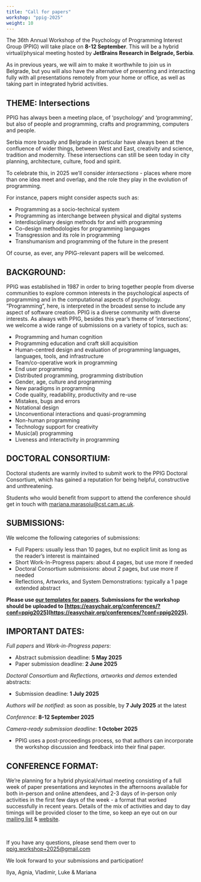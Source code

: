 ```yaml
---
title: "Call for papers"
workshop: "ppig-2025"
weight: 10
---
```


The 36th Annual Workshop of the Psychology of Programming Interest Group (PPIG) will take place on **8-12 September**. This will be a hybrid virtual/physical meeting hosted by **JetBrains Research in Belgrade, Serbia**.

As in previous years, we will aim to make it worthwhile to join us in Belgrade, but you will also have the alternative of presenting and interacting fully with all presentations remotely from your home or office, as well as taking part in integrated hybrid activities.

## THEME: Intersections

PPIG has always been a meeting place, of ‘psychology’ and ‘programming’, but also of people and programming, crafts and programming, computers and people.

Serbia more broadly and Belgrade in particular have always been at the confluence of wider things, between West and East, creativity and science, tradition and modernity. These intersections can still be seen today in city planning, architecture, culture, food and spirit.

To celebrate this, in 2025 we’ll consider _intersections_ - places where more than one idea meet and overlap, and the role they play in the evolution of programming.

For instance, papers might consider aspects such as:

- Programming as a socio-technical system
- Programming as interchange between physical and digital systems
- Interdisciplinary design methods for and with programming
- Co-design methodologies for programming languages
- Transgression and its role in programming
- Transhumanism and programming of the future in the present

Of course, as ever, any PPIG-relevant papers will be welcomed.

## BACKGROUND:

PPIG was established in 1987 in order to bring together people from diverse communities to explore common interests in the psychological aspects of programming and in the computational aspects of psychology. “Programming”, here, is interpreted in the broadest sense to include any aspect of software creation. PPIG is a diverse community with diverse interests. As always with PPIG, besides this year’s theme of ‘intersections’, we welcome a wide range of submissions on a variety of topics, such as:

- Programming and human cognition
- Programming education and craft skill acquisition
- Human-centred design and evaluation of programming languages, languages, tools, and infrastructure
- Team/co-operative work in programming
- End user programming
- Distributed programming, programming distribution
- Gender, age, culture and programming
- New paradigms in programming
- Code quality, readability, productivity and re-use
- Mistakes, bugs and errors
- Notational design
- Unconventional interactions and quasi-programming
- Non-human programming
- Technology support for creativity
- Music(al) programming
- Liveness and interactivity in programming

## DOCTORAL CONSORTIUM:

Doctoral students are warmly invited to submit work to the PPIG Doctoral Consortium, which has gained a reputation for being helpful, constructive and unthreatening.

Students who would benefit from support to attend the conference should get in touch with mariana.marasoiu@cst.cam.ac.uk.

## SUBMISSIONS:

We welcome the following categories of submissions:

- Full Papers: usually less than 10 pages, but no explicit limit as long as the reader’s interest is maintained
- Short Work-In-Progress papers: about 4 pages, but use more if needed
- Doctoral Consortium submissions: about 2 pages, but use more if needed
- Reflections, Artworks, and System Demonstrations: typically a 1 page extended abstract

**Please use [our templates for papers](/author-resources/paper-templates/). Submissions for the workshop should be uploaded to [https://easychair.org/conferences/?conf=ppig2025](https://easychair.org/conferences/?conf=ppig2025).**

## IMPORTANT DATES:

_Full papers_ and _Work-in-Progress papers_:

- Abstract submission deadline: **5 May 2025**
- Paper submission deadline: **2 June 2025**

_Doctoral Consortium_ and _Reflections, artworks and demos_ extended abstracts:

- Submission deadline: **1 July 2025**

_Authors will be notified_: as soon as possible, by **7 July 2025** at the latest

_Conference_: **8-12 September 2025**

_Camera-ready submission deadline_: **1 October 2025**

- PPIG uses a post-proceedings process, so that authors can incorporate the workshop discussion and feedback into their final paper.

## CONFERENCE FORMAT:

We’re planning for a hybrid physical/virtual meeting consisting of a full week of paper presentations and keynotes in the afternoons available for both in-person and online attendees, and 2-3 days of in-person only activities in the first few days of the week \- a format that worked successfully in recent years. Details of the mix of activities and day to day timings will be provided closer to the time, so keep an eye out on our [mailing list](https://groups.google.com/g/ppig-announce) & [website](https://ppig.org/workshops/2025-annual-workshop/).

<br>

If you have any questions, please send them over to [ppig.workshop+2025@gmail.com](mailto:ppig.workshop+2025@gmail.com)

We look forward to your submissions and participation!

Ilya, Agnia, Vladimir, Luke & Mariana
